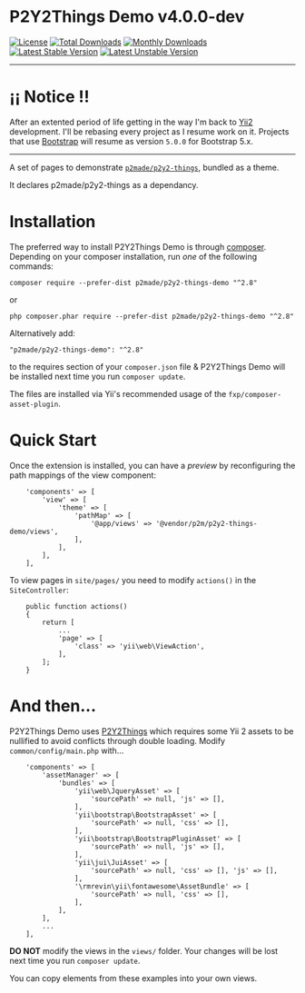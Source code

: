# P2Y2Things Demo v4.0.0-dev

[![License](https://poser.pugx.org/p2made/p2y2-things-demo/license)](https://packagist.org/packages/p2made/p2y2-things-demo)
[![Total Downloads](https://poser.pugx.org/p2made/p2y2-things-demo/downloads)](https://packagist.org/packages/p2made/p2y2-things-demo)
[![Monthly Downloads](https://poser.pugx.org/p2made/p2y2-things-demo/d/monthly)](https://packagist.org/packages/p2made/p2y2-things)
[![Latest Stable Version](https://poser.pugx.org/p2made/p2y2-things-demo/v/stable)](https://packagist.org/packages/p2made/p2y2-things-demo)
[![Latest Unstable Version](https://poser.pugx.org/p2made/p2y2-things-demo/v/unstable)](https://packagist.org/packages/p2made/p2y2-things-demo)

---

# ¡¡ Notice !!

After an extented period of life getting in the way I'm back to [Yii2](https://www.yiiframework.com/) development. I'll be rebasing every project as I resume work on it. Projects that use [Bootstrap](https://getbootstrap.com/) will resume as version `5.0.0` for Bootstrap 5.x.

---

A set of pages to demonstrate [`p2made/p2y2-things`](https://github.com/p2made/p2y2-things), bundled as a theme.

It declares p2made/p2y2-things as a dependancy.

# Installation

The preferred way to install P2Y2Things Demo is through [composer](http://getcomposer.org/download/).
Depending on your composer installation, run *one* of the following commands:

```
composer require --prefer-dist p2made/p2y2-things-demo "^2.8"
```

or

```
php composer.phar require --prefer-dist p2made/p2y2-things-demo "^2.8"
```

Alternatively add:

```
"p2made/p2y2-things-demo": "^2.8"
```

to the requires section of your `composer.json` file & P2Y2Things Demo will be installed next time you run `composer update`.

The files are installed via Yii's recommended usage of the `fxp/composer-asset-plugin`.

# Quick Start

Once the extension is installed, you can have a *preview* by reconfiguring the path mappings of the view component:

```
	'components' => [
		'view' => [
			'theme' => [
				'pathMap' => [
					'@app/views' => '@vendor/p2m/p2y2-things-demo/views',
				],
			],
		],
	],
```

To view pages in `site/pages/` you need to modify `actions()` in the `SiteController`:

```
	public function actions()
	{
		return [
			...
			'page' => [
				'class' => 'yii\web\ViewAction',
			],
		];
	}
```

# And then...

P2Y2Things Demo uses [P2Y2Things](https://github.com/p2made/p2y2-things) which requires some Yii 2 assets to be nullified to avoid conflicts through double loading. Modify `common/config/main.php` with...

```
	'components' => [
		'assetManager' => [
			'bundles' => [
				'yii\web\JqueryAsset' => [
					'sourcePath' => null, 'js' => [],
				],
				'yii\bootstrap\BootstrapAsset' => [
					'sourcePath' => null, 'css' => [],
				],
				'yii\bootstrap\BootstrapPluginAsset' => [
					'sourcePath' => null, 'js' => [],
				],
				'yii\jui\JuiAsset' => [
					'sourcePath' => null, 'css' => [], 'js' => [],
				],
				'\rmrevin\yii\fontawesome\AssetBundle' => [
					'sourcePath' => null, 'css' => [],
				],
			],
		],
		...
	],
```

**DO NOT** modify the views in the  `views/` folder. Your changes will be lost next time you run `composer update`.

You can copy elements from these examples into your own views.
